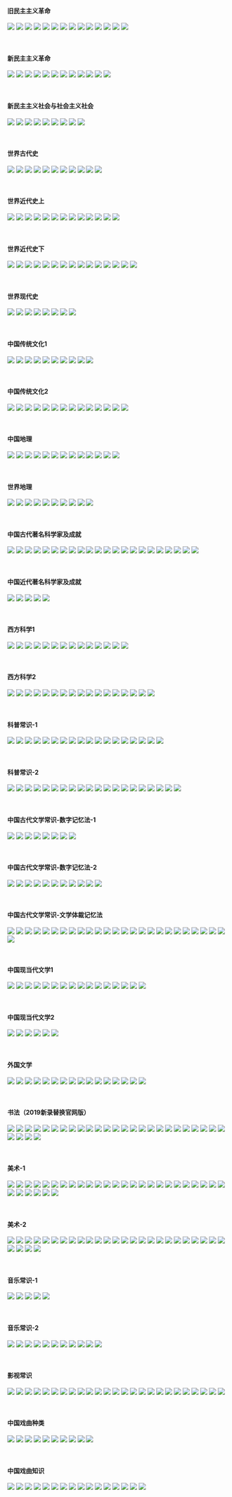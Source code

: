 ####  旧民主主义革命
![](https://img2020.cnblogs.com/blog/2113686/202109/2113686-20210918100545318-1949837257.png)
![](https://img2020.cnblogs.com/blog/2113686/202109/2113686-20210918100550523-2115454769.png)
![](https://img2020.cnblogs.com/blog/2113686/202109/2113686-20210918100556108-173367584.png)
![](https://img2020.cnblogs.com/blog/2113686/202109/2113686-20210918100601685-956276158.png)
![](https://img2020.cnblogs.com/blog/2113686/202109/2113686-20210918100608150-726628508.png)
![](https://img2020.cnblogs.com/blog/2113686/202109/2113686-20210918100614184-1933317269.png)
![](https://img2020.cnblogs.com/blog/2113686/202109/2113686-20210918100620243-938554862.png)
![](https://img2020.cnblogs.com/blog/2113686/202109/2113686-20210918100626149-1620668681.png)
![](https://img2020.cnblogs.com/blog/2113686/202109/2113686-20210918100632666-924221492.png)
![](https://img2020.cnblogs.com/blog/2113686/202109/2113686-20210918100642700-2010366446.png)
![](https://img2020.cnblogs.com/blog/2113686/202109/2113686-20210918101415834-1541985350.png)
![](https://img2020.cnblogs.com/blog/2113686/202109/2113686-20210918100702712-1490904809.png)
![](https://img2020.cnblogs.com/blog/2113686/202109/2113686-20210918100708457-823164282.png)
![](https://img2020.cnblogs.com/blog/2113686/202109/2113686-20210918100715624-1936691604.png)

<br />

####  新民主主义革命
![](https://img2020.cnblogs.com/blog/2113686/202109/2113686-20210921151129776-161518921.png)
![](https://img2020.cnblogs.com/blog/2113686/202109/2113686-20210921151135869-885129443.png)
![](https://img2020.cnblogs.com/blog/2113686/202109/2113686-20210921151142412-546668080.png)
![](https://img2020.cnblogs.com/blog/2113686/202109/2113686-20210921151152977-1090265478.png)
![](https://img2020.cnblogs.com/blog/2113686/202109/2113686-20210921151200978-387647778.png)
![](https://img2020.cnblogs.com/blog/2113686/202109/2113686-20210921151208391-725489825.png)
![](https://img2020.cnblogs.com/blog/2113686/202109/2113686-20210921151215452-1498187217.png)
![](https://img2020.cnblogs.com/blog/2113686/202109/2113686-20210921151222958-1328325518.png)
![](https://img2020.cnblogs.com/blog/2113686/202109/2113686-20210921151229236-13667538.png)
![](https://img2020.cnblogs.com/blog/2113686/202109/2113686-20210921151236897-1080941709.png)
![](https://img2020.cnblogs.com/blog/2113686/202109/2113686-20210921151243895-461400007.png)
![](https://img2020.cnblogs.com/blog/2113686/202109/2113686-20210921151250373-163956258.png)

<br />

####  新民主主义社会与社会主义社会
![](https://img2020.cnblogs.com/blog/2113686/202109/2113686-20210921154110888-1069332449.png)
![](https://img2020.cnblogs.com/blog/2113686/202109/2113686-20210921154116061-579934650.png)
![](https://img2020.cnblogs.com/blog/2113686/202109/2113686-20210921154121973-1254845988.png)
![](https://img2020.cnblogs.com/blog/2113686/202109/2113686-20210921154127431-1918070912.png)
![](https://img2020.cnblogs.com/blog/2113686/202109/2113686-20210921154133518-1576669876.png)
![](https://img2020.cnblogs.com/blog/2113686/202109/2113686-20210921154139298-298280540.png)
![](https://img2020.cnblogs.com/blog/2113686/202109/2113686-20210921154146253-488224247.png)
![](https://img2020.cnblogs.com/blog/2113686/202109/2113686-20210921154151910-94407021.png)
![](https://img2020.cnblogs.com/blog/2113686/202109/2113686-20210921154158083-586528597.png)

<br />

####  世界古代史
![](https://img2020.cnblogs.com/blog/2113686/202109/2113686-20210922161609372-1732204756.png)
![](https://img2020.cnblogs.com/blog/2113686/202109/2113686-20210922161615880-1764475568.png)
![](https://img2020.cnblogs.com/blog/2113686/202109/2113686-20210922161621657-415950471.png)
![](https://img2020.cnblogs.com/blog/2113686/202109/2113686-20210922161628524-1727023478.png)
![](https://img2020.cnblogs.com/blog/2113686/202109/2113686-20210922161634625-95450096.png)
![](https://img2020.cnblogs.com/blog/2113686/202109/2113686-20210922161641399-1082722560.png)
![](https://img2020.cnblogs.com/blog/2113686/202109/2113686-20210922161648064-103883256.png)
![](https://img2020.cnblogs.com/blog/2113686/202109/2113686-20210922161653744-1197078635.png)
![](https://img2020.cnblogs.com/blog/2113686/202109/2113686-20210922161659656-1948122367.png)
![](https://img2020.cnblogs.com/blog/2113686/202109/2113686-20210922161706993-467503510.png)
![](https://img2020.cnblogs.com/blog/2113686/202109/2113686-20210922161713699-1520354720.png)

<br />

####  世界近代史上
![](https://img2020.cnblogs.com/blog/2113686/202109/2113686-20210922164100079-931641540.png)
![](https://img2020.cnblogs.com/blog/2113686/202109/2113686-20210922164106879-1239340272.png)
![](https://img2020.cnblogs.com/blog/2113686/202109/2113686-20210922164113097-2062618204.png)
![](https://img2020.cnblogs.com/blog/2113686/202109/2113686-20210922164119653-1924660958.png)
![](https://img2020.cnblogs.com/blog/2113686/202109/2113686-20210922164126338-1733756907.png)
![](https://img2020.cnblogs.com/blog/2113686/202109/2113686-20210922164132797-1669855922.png)
![](https://img2020.cnblogs.com/blog/2113686/202109/2113686-20210922164139190-2086810607.png)
![](https://img2020.cnblogs.com/blog/2113686/202109/2113686-20210922164146077-1891242288.png)
![](https://img2020.cnblogs.com/blog/2113686/202109/2113686-20210922164151969-68103434.png)
![](https://img2020.cnblogs.com/blog/2113686/202109/2113686-20210922164158891-403466128.png)
![](https://img2020.cnblogs.com/blog/2113686/202109/2113686-20210922164205728-258175828.png)
![](https://img2020.cnblogs.com/blog/2113686/202109/2113686-20210922164212955-1387523860.png)
![](https://img2020.cnblogs.com/blog/2113686/202109/2113686-20210922164220815-1129979712.png)

<br />

####  世界近代史下
![](https://img2020.cnblogs.com/blog/2113686/202109/2113686-20210922172155762-150821992.png)
![](https://img2020.cnblogs.com/blog/2113686/202109/2113686-20210922172202397-1082476540.png)
![](https://img2020.cnblogs.com/blog/2113686/202109/2113686-20210922172208695-2002242521.png)
![](https://img2020.cnblogs.com/blog/2113686/202109/2113686-20210922172215392-795029530.png)
![](https://img2020.cnblogs.com/blog/2113686/202109/2113686-20210922172222152-1118272779.png)
![](https://img2020.cnblogs.com/blog/2113686/202109/2113686-20210922172228671-1170285188.png)
![](https://img2020.cnblogs.com/blog/2113686/202109/2113686-20210922172236759-1342236634.png)
![](https://img2020.cnblogs.com/blog/2113686/202109/2113686-20210922172243461-951187032.png)
![](https://img2020.cnblogs.com/blog/2113686/202109/2113686-20210922172250201-796348870.png)
![](https://img2020.cnblogs.com/blog/2113686/202109/2113686-20210922172257224-392525479.png)
![](https://img2020.cnblogs.com/blog/2113686/202109/2113686-20210922172309016-286209045.png)
![](https://img2020.cnblogs.com/blog/2113686/202109/2113686-20210922172314827-1442602476.png)
![](https://img2020.cnblogs.com/blog/2113686/202109/2113686-20210922172324379-993116222.png)
![](https://img2020.cnblogs.com/blog/2113686/202109/2113686-20210922172331379-1708675369.png)
![](https://img2020.cnblogs.com/blog/2113686/202109/2113686-20210922172337609-510062014.png)

<br />

####  世界现代史
![](https://img2020.cnblogs.com/blog/2113686/202109/2113686-20210922214101773-634418745.png)
![](https://img2020.cnblogs.com/blog/2113686/202109/2113686-20210922214108540-1284115891.png)
![](https://img2020.cnblogs.com/blog/2113686/202109/2113686-20210922214114931-1816819832.png)
![](https://img2020.cnblogs.com/blog/2113686/202109/2113686-20210922214120452-568148945.png)
![](https://img2020.cnblogs.com/blog/2113686/202109/2113686-20210922214127255-1439568677.png)
![](https://img2020.cnblogs.com/blog/2113686/202109/2113686-20210922214134541-1782444160.png)
![](https://img2020.cnblogs.com/blog/2113686/202109/2113686-20210922214143188-1776163309.png)
![](https://img2020.cnblogs.com/blog/2113686/202109/2113686-20210922214149594-489522128.png)

<br />

####  中国传统文化1
![](https://img2020.cnblogs.com/blog/2113686/202109/2113686-20210922221319493-583607480.png)
![](https://img2020.cnblogs.com/blog/2113686/202109/2113686-20210922221325737-1389327198.png)
![](https://img2020.cnblogs.com/blog/2113686/202109/2113686-20210922221333513-478187288.png)
![](https://img2020.cnblogs.com/blog/2113686/202109/2113686-20210922221339750-941825668.png)
![](https://img2020.cnblogs.com/blog/2113686/202109/2113686-20210922221345895-619981260.png)
![](https://img2020.cnblogs.com/blog/2113686/202109/2113686-20210922221352383-98233150.png)
![](https://img2020.cnblogs.com/blog/2113686/202109/2113686-20210922221402552-1702133995.png)
![](https://img2020.cnblogs.com/blog/2113686/202109/2113686-20210922221411761-288268316.png)
![](https://img2020.cnblogs.com/blog/2113686/202109/2113686-20210922221417322-1107394751.png)
![](https://img2020.cnblogs.com/blog/2113686/202109/2113686-20210922221423367-447288127.png)

<br />

####  中国传统文化2
![](https://img2020.cnblogs.com/blog/2113686/202109/2113686-20210922230040051-77355271.png)
![](https://img2020.cnblogs.com/blog/2113686/202109/2113686-20210922230045744-1302370243.png)
![](https://img2020.cnblogs.com/blog/2113686/202109/2113686-20210922230052240-1756486560.png)
![](https://img2020.cnblogs.com/blog/2113686/202109/2113686-20210922230057566-1592707188.png)
![](https://img2020.cnblogs.com/blog/2113686/202109/2113686-20210922230104228-1594749604.png)
![](https://img2020.cnblogs.com/blog/2113686/202109/2113686-20210922230111099-491111716.png)
![](https://img2020.cnblogs.com/blog/2113686/202109/2113686-20210922230118089-1077840649.png)
![](https://img2020.cnblogs.com/blog/2113686/202109/2113686-20210922230127608-674477106.png)
![](https://img2020.cnblogs.com/blog/2113686/202109/2113686-20210922230134592-1139890339.png)
![](https://img2020.cnblogs.com/blog/2113686/202109/2113686-20210922230140754-1154537555.png)
![](https://img2020.cnblogs.com/blog/2113686/202109/2113686-20210922230150380-1288272971.png)
![](https://img2020.cnblogs.com/blog/2113686/202109/2113686-20210922230156511-2091869643.png)
![](https://img2020.cnblogs.com/blog/2113686/202109/2113686-20210922230203018-1249803552.png)
![](https://img2020.cnblogs.com/blog/2113686/202109/2113686-20210922230209879-1928564421.png)

<br />

####  中国地理
![](https://img2020.cnblogs.com/blog/2113686/202109/2113686-20210924214047193-789653385.png)
![](https://img2020.cnblogs.com/blog/2113686/202109/2113686-20210924214054056-1825072957.png)
![](https://img2020.cnblogs.com/blog/2113686/202109/2113686-20210924214100335-465680132.png)
![](https://img2020.cnblogs.com/blog/2113686/202109/2113686-20210924214105478-931712345.png)
![](https://img2020.cnblogs.com/blog/2113686/202109/2113686-20210924214113058-416382219.png)
![](https://img2020.cnblogs.com/blog/2113686/202109/2113686-20210924214119684-859124731.png)
![](https://img2020.cnblogs.com/blog/2113686/202109/2113686-20210924214125392-403230389.png)
![](https://img2020.cnblogs.com/blog/2113686/202109/2113686-20210924214135075-244893637.png)
![](https://img2020.cnblogs.com/blog/2113686/202109/2113686-20210924214146517-1268350335.png)
![](https://img2020.cnblogs.com/blog/2113686/202109/2113686-20210924214153194-58902069.png)
![](https://img2020.cnblogs.com/blog/2113686/202109/2113686-20210924214200812-780461269.png)
![](https://img2020.cnblogs.com/blog/2113686/202109/2113686-20210924214208965-188086426.png)
![](https://img2020.cnblogs.com/blog/2113686/202109/2113686-20210924214220543-1842201994.png)

<br />

####  世界地理
![](https://img2020.cnblogs.com/blog/2113686/202109/2113686-20210924215012781-1216094903.png)
![](https://img2020.cnblogs.com/blog/2113686/202109/2113686-20210924215018329-1986417385.png)
![](https://img2020.cnblogs.com/blog/2113686/202109/2113686-20210924215023749-241140373.png)
![](https://img2020.cnblogs.com/blog/2113686/202109/2113686-20210924215028832-425761961.png)
![](https://img2020.cnblogs.com/blog/2113686/202109/2113686-20210924215037450-1176989009.png)
![](https://img2020.cnblogs.com/blog/2113686/202109/2113686-20210924215043311-1607584005.png)
![](https://img2020.cnblogs.com/blog/2113686/202109/2113686-20210924215049182-1986571293.png)
![](https://img2020.cnblogs.com/blog/2113686/202109/2113686-20210924215054793-2117466321.png)
![](https://img2020.cnblogs.com/blog/2113686/202109/2113686-20210924215103795-42547494.png)
![](https://img2020.cnblogs.com/blog/2113686/202109/2113686-20210924215109896-1182884880.png)

<br />

####  中国古代著名科学家及成就
![](https://img2020.cnblogs.com/blog/2113686/202109/2113686-20210924220357708-1143373620.png)
![](https://img2020.cnblogs.com/blog/2113686/202109/2113686-20210924220403149-2133860760.png)
![](https://img2020.cnblogs.com/blog/2113686/202109/2113686-20210924220407994-113833649.png)
![](https://img2020.cnblogs.com/blog/2113686/202109/2113686-20210924220414040-1426037044.png)
![](https://img2020.cnblogs.com/blog/2113686/202109/2113686-20210924220420200-1530707189.png)
![](https://img2020.cnblogs.com/blog/2113686/202109/2113686-20210924220426028-1040096123.png)
![](https://img2020.cnblogs.com/blog/2113686/202109/2113686-20210924220431868-721483519.png)
![](https://img2020.cnblogs.com/blog/2113686/202109/2113686-20210924220438192-1221610961.png)
![](https://img2020.cnblogs.com/blog/2113686/202109/2113686-20210924220444170-1535823706.png)
![](https://img2020.cnblogs.com/blog/2113686/202109/2113686-20210924220449594-560968828.png)
![](https://img2020.cnblogs.com/blog/2113686/202109/2113686-20210924220455982-1606783212.png)
![](https://img2020.cnblogs.com/blog/2113686/202109/2113686-20210924220502359-236560455.png)
![](https://img2020.cnblogs.com/blog/2113686/202109/2113686-20210924220513499-1457297276.png)
![](https://img2020.cnblogs.com/blog/2113686/202109/2113686-20210924220520679-1499662133.png)
![](https://img2020.cnblogs.com/blog/2113686/202109/2113686-20210924220526758-1119904671.png)
![](https://img2020.cnblogs.com/blog/2113686/202109/2113686-20210924220534233-1708992590.png)
![](https://img2020.cnblogs.com/blog/2113686/202109/2113686-20210924220540994-748215425.png)
![](https://img2020.cnblogs.com/blog/2113686/202109/2113686-20210924220548316-2066781666.png)
![](https://img2020.cnblogs.com/blog/2113686/202109/2113686-20210924220554902-1953348601.png)
![](https://img2020.cnblogs.com/blog/2113686/202109/2113686-20210924220601821-1307834931.png)
![](https://img2020.cnblogs.com/blog/2113686/202109/2113686-20210924220608620-1850682577.png)
![](https://img2020.cnblogs.com/blog/2113686/202109/2113686-20210924220614488-200527517.png)

<br />

#### 中国近代著名科学家及成就
![](https://img2020.cnblogs.com/blog/2113686/202109/2113686-20210924221717032-76429414.png)
![](https://img2020.cnblogs.com/blog/2113686/202109/2113686-20210924221722510-1980973215.png)
![](https://img2020.cnblogs.com/blog/2113686/202109/2113686-20210924221728240-1055406253.png)
![](https://img2020.cnblogs.com/blog/2113686/202109/2113686-20210924221734503-965920529.png)
![](https://img2020.cnblogs.com/blog/2113686/202109/2113686-20210924221741670-1701159201.png)

<br />

#### 西方科学1
![](https://img2020.cnblogs.com/blog/2113686/202109/2113686-20210924224932064-1886221589.png)
![](https://img2020.cnblogs.com/blog/2113686/202109/2113686-20210924224937023-1832631312.png)
![](https://img2020.cnblogs.com/blog/2113686/202109/2113686-20210924224941982-1433825208.png)
![](https://img2020.cnblogs.com/blog/2113686/202109/2113686-20210924224948566-1623619684.png)
![](https://img2020.cnblogs.com/blog/2113686/202109/2113686-20210924224956419-1080121543.png)
![](https://img2020.cnblogs.com/blog/2113686/202109/2113686-20210924225002121-2006846387.png)
![](https://img2020.cnblogs.com/blog/2113686/202109/2113686-20210924225008022-109624459.png)
![](https://img2020.cnblogs.com/blog/2113686/202109/2113686-20210924225014311-1366306600.png)
![](https://img2020.cnblogs.com/blog/2113686/202109/2113686-20210924225023804-780733508.png)
![](https://img2020.cnblogs.com/blog/2113686/202109/2113686-20210924225030344-2110825554.png)
![](https://img2020.cnblogs.com/blog/2113686/202109/2113686-20210924225036332-811207530.png)
![](https://img2020.cnblogs.com/blog/2113686/202109/2113686-20210924225042364-1913364108.png)
![](https://img2020.cnblogs.com/blog/2113686/202109/2113686-20210924225054868-1644572970.png)
![](https://img2020.cnblogs.com/blog/2113686/202109/2113686-20210924225101235-679775339.png)

<br />

#### 西方科学2
![](https://img2020.cnblogs.com/blog/2113686/202109/2113686-20210924232346693-1633362977.png)
![](https://img2020.cnblogs.com/blog/2113686/202109/2113686-20210924232352246-1168733421.png)
![](https://img2020.cnblogs.com/blog/2113686/202109/2113686-20210924232357783-705814033.png)
![](https://img2020.cnblogs.com/blog/2113686/202109/2113686-20210924232403106-1715554615.png)
![](https://img2020.cnblogs.com/blog/2113686/202109/2113686-20210924232409660-1368468096.png)
![](https://img2020.cnblogs.com/blog/2113686/202109/2113686-20210924232415705-563456734.png)
![](https://img2020.cnblogs.com/blog/2113686/202109/2113686-20210924232423250-1518396012.png)
![](https://img2020.cnblogs.com/blog/2113686/202109/2113686-20210924232429434-1607667393.png)
![](https://img2020.cnblogs.com/blog/2113686/202109/2113686-20210924232435487-450777987.png)
![](https://img2020.cnblogs.com/blog/2113686/202109/2113686-20210924232440897-154297595.png)
![](https://img2020.cnblogs.com/blog/2113686/202109/2113686-20210924232447623-1742474282.png)
![](https://img2020.cnblogs.com/blog/2113686/202109/2113686-20210924232454368-2103495952.png)
![](https://img2020.cnblogs.com/blog/2113686/202109/2113686-20210924232505046-812446481.png)
![](https://img2020.cnblogs.com/blog/2113686/202109/2113686-20210924232512633-2043084387.png)
![](https://img2020.cnblogs.com/blog/2113686/202109/2113686-20210924232519383-1782610386.png)
![](https://img2020.cnblogs.com/blog/2113686/202109/2113686-20210924232525953-1954645361.png)
![](https://img2020.cnblogs.com/blog/2113686/202109/2113686-20210924232533116-1572823786.png)

<br />

####  科普常识-1
![](https://img2020.cnblogs.com/blog/2113686/202109/2113686-20210925204923734-58012659.png)
![](https://img2020.cnblogs.com/blog/2113686/202109/2113686-20210925204929357-1098789952.png)
![](https://img2020.cnblogs.com/blog/2113686/202109/2113686-20210925204935029-1110885820.png)
![](https://img2020.cnblogs.com/blog/2113686/202109/2113686-20210925204940922-565283792.png)
![](https://img2020.cnblogs.com/blog/2113686/202109/2113686-20210925204947858-1038228546.png)
![](https://img2020.cnblogs.com/blog/2113686/202109/2113686-20210925204953959-1049227106.png)
![](https://img2020.cnblogs.com/blog/2113686/202109/2113686-20210925205003035-1463699867.png)
![](https://img2020.cnblogs.com/blog/2113686/202109/2113686-20210925205008916-362813887.png)
![](https://img2020.cnblogs.com/blog/2113686/202109/2113686-20210925205016334-1740110557.png)
![](https://img2020.cnblogs.com/blog/2113686/202109/2113686-20210925205026730-1704819063.png)
![](https://img2020.cnblogs.com/blog/2113686/202109/2113686-20210925205035645-569947475.png)
![](https://img2020.cnblogs.com/blog/2113686/202109/2113686-20210925205046220-352102810.png)
![](https://img2020.cnblogs.com/blog/2113686/202109/2113686-20210925205053794-376201646.png)
![](https://img2020.cnblogs.com/blog/2113686/202109/2113686-20210925205100654-1966991456.png)
![](https://img2020.cnblogs.com/blog/2113686/202109/2113686-20210925205106771-2091115093.png)
![](https://img2020.cnblogs.com/blog/2113686/202109/2113686-20210925205113834-420386205.png)
![](https://img2020.cnblogs.com/blog/2113686/202109/2113686-20210925205121072-1589802255.png)
![](https://img2020.cnblogs.com/blog/2113686/202109/2113686-20210925205129284-290631150.png)

<br />

####  科普常识-2
![](https://img2020.cnblogs.com/blog/2113686/202109/2113686-20210925212841390-1850322868.png)
![](https://img2020.cnblogs.com/blog/2113686/202109/2113686-20210925212848113-8382350.png)
![](https://img2020.cnblogs.com/blog/2113686/202109/2113686-20210925212853356-2144454367.png)
![](https://img2020.cnblogs.com/blog/2113686/202109/2113686-20210925212859357-21799265.png)
![](https://img2020.cnblogs.com/blog/2113686/202109/2113686-20210925212905607-172075328.png)
![](https://img2020.cnblogs.com/blog/2113686/202109/2113686-20210925212911184-1069526500.png)
![](https://img2020.cnblogs.com/blog/2113686/202109/2113686-20210925212916282-138653010.png)
![](https://img2020.cnblogs.com/blog/2113686/202109/2113686-20210925212922465-796990432.png)
![](https://img2020.cnblogs.com/blog/2113686/202109/2113686-20210925212929249-242981477.png)
![](https://img2020.cnblogs.com/blog/2113686/202109/2113686-20210925212937136-1093200278.png)
![](https://img2020.cnblogs.com/blog/2113686/202109/2113686-20210925212951503-945516346.png)
![](https://img2020.cnblogs.com/blog/2113686/202109/2113686-20210925212956958-1028758400.png)
![](https://img2020.cnblogs.com/blog/2113686/202109/2113686-20210925213003186-263498073.png)
![](https://img2020.cnblogs.com/blog/2113686/202109/2113686-20210925213010498-973672017.png)
![](https://img2020.cnblogs.com/blog/2113686/202109/2113686-20210925213018618-116160224.png)
![](https://img2020.cnblogs.com/blog/2113686/202109/2113686-20210925213025033-1877193781.png)
![](https://img2020.cnblogs.com/blog/2113686/202109/2113686-20210925213031254-775955168.png)
![](https://img2020.cnblogs.com/blog/2113686/202109/2113686-20210925213037700-419960609.png)
![](https://img2020.cnblogs.com/blog/2113686/202109/2113686-20210925213044932-1486004104.png)
![](https://img2020.cnblogs.com/blog/2113686/202109/2113686-20210925213052325-677009031.png)

<br />

####  中国古代文学常识-数字记忆法-1
![](https://img2020.cnblogs.com/blog/2113686/202109/2113686-20210926154035700-1808059119.png)
![](https://img2020.cnblogs.com/blog/2113686/202109/2113686-20210926154042168-1122444356.png)
![](https://img2020.cnblogs.com/blog/2113686/202109/2113686-20210926154048660-322431686.png)
![](https://img2020.cnblogs.com/blog/2113686/202109/2113686-20210926154055157-2088003519.png)
![](https://img2020.cnblogs.com/blog/2113686/202109/2113686-20210926154100886-421753873.png)
![](https://img2020.cnblogs.com/blog/2113686/202109/2113686-20210926154107336-738105635.png)
![](https://img2020.cnblogs.com/blog/2113686/202109/2113686-20210926154113978-1984570649.png)
![](https://img2020.cnblogs.com/blog/2113686/202109/2113686-20210926154121802-1251728189.png)

<br />

####  中国古代文学常识-数字记忆法-2
![](https://img2020.cnblogs.com/blog/2113686/202109/2113686-20210926160114990-1088696967.png)
![](https://img2020.cnblogs.com/blog/2113686/202109/2113686-20210926160120661-906438381.png)
![](https://img2020.cnblogs.com/blog/2113686/202109/2113686-20210926160127447-693563102.png)
![](https://img2020.cnblogs.com/blog/2113686/202109/2113686-20210926160134138-428486530.png)
![](https://img2020.cnblogs.com/blog/2113686/202109/2113686-20210926160140864-514244905.png)
![](https://img2020.cnblogs.com/blog/2113686/202109/2113686-20210926160148133-709096357.png)
![](https://img2020.cnblogs.com/blog/2113686/202109/2113686-20210926160153007-269703847.png)
![](https://img2020.cnblogs.com/blog/2113686/202109/2113686-20210926160202430-982451136.png)
![](https://img2020.cnblogs.com/blog/2113686/202109/2113686-20210926160209203-957648700.png)
![](https://img2020.cnblogs.com/blog/2113686/202109/2113686-20210926160215208-735516165.png)
![](https://img2020.cnblogs.com/blog/2113686/202109/2113686-20210926160228350-605348846.png)

<br />

####  中国古代文学常识-文学体裁记忆法
![](https://img2020.cnblogs.com/blog/2113686/202109/2113686-20210926165123872-1897489219.png)
![](https://img2020.cnblogs.com/blog/2113686/202109/2113686-20210926165129029-1131454633.png)
![](https://img2020.cnblogs.com/blog/2113686/202109/2113686-20210926165134966-779525868.png)
![](https://img2020.cnblogs.com/blog/2113686/202109/2113686-20210926165140357-694707696.png)
![](https://img2020.cnblogs.com/blog/2113686/202109/2113686-20210926165146731-1141382668.png)
![](https://img2020.cnblogs.com/blog/2113686/202109/2113686-20210926165152426-1179507149.png)
![](https://img2020.cnblogs.com/blog/2113686/202109/2113686-20210926165200930-71946349.png)
![](https://img2020.cnblogs.com/blog/2113686/202109/2113686-20210926165213076-686711453.png)
![](https://img2020.cnblogs.com/blog/2113686/202109/2113686-20210926165219465-55402455.png)
![](https://img2020.cnblogs.com/blog/2113686/202109/2113686-20210926165225449-976438114.png)
![](https://img2020.cnblogs.com/blog/2113686/202109/2113686-20210926165231618-1366405440.png)
![](https://img2020.cnblogs.com/blog/2113686/202109/2113686-20210926165242562-399152080.png)
![](https://img2020.cnblogs.com/blog/2113686/202109/2113686-20210926165249003-864182226.png)
![](https://img2020.cnblogs.com/blog/2113686/202109/2113686-20210926165255419-2121422798.png)
![](https://img2020.cnblogs.com/blog/2113686/202109/2113686-20210926165301923-1612710660.png)
![](https://img2020.cnblogs.com/blog/2113686/202109/2113686-20210926165308425-838323186.png)
![](https://img2020.cnblogs.com/blog/2113686/202109/2113686-20210926165314178-1168150843.png)
![](https://img2020.cnblogs.com/blog/2113686/202109/2113686-20210926165321426-798241337.png)
![](https://img2020.cnblogs.com/blog/2113686/202109/2113686-20210926165328049-1139012190.png)
![](https://img2020.cnblogs.com/blog/2113686/202109/2113686-20210926165334161-613340170.png)
![](https://img2020.cnblogs.com/blog/2113686/202109/2113686-20210926165340729-156725742.png)
![](https://img2020.cnblogs.com/blog/2113686/202109/2113686-20210926165346755-2139297317.png)
![](https://img2020.cnblogs.com/blog/2113686/202109/2113686-20210926165352856-2129169714.png)
![](https://img2020.cnblogs.com/blog/2113686/202109/2113686-20210926165359576-2136116434.png)
![](https://img2020.cnblogs.com/blog/2113686/202109/2113686-20210926165406983-891140947.png)
![](https://img2020.cnblogs.com/blog/2113686/202109/2113686-20210926165414297-1140537566.png)

<br />

####  中国现当代文学1
![](https://img2020.cnblogs.com/blog/2113686/202109/2113686-20210926182008766-2108271012.png)
![](https://img2020.cnblogs.com/blog/2113686/202109/2113686-20210926182319472-288060272.png)
![](https://img2020.cnblogs.com/blog/2113686/202109/2113686-20210926182020435-484179401.png)
![](https://img2020.cnblogs.com/blog/2113686/202109/2113686-20210926182026821-4997333.png)
![](https://img2020.cnblogs.com/blog/2113686/202109/2113686-20210926182032317-1943380515.png)
![](https://img2020.cnblogs.com/blog/2113686/202109/2113686-20210926182038536-1081903049.png)
![](https://img2020.cnblogs.com/blog/2113686/202109/2113686-20210926182043471-249353486.png)
![](https://img2020.cnblogs.com/blog/2113686/202109/2113686-20210926182049932-1961809514.png)
![](https://img2020.cnblogs.com/blog/2113686/202109/2113686-20210926182055317-815907450.png)
![](https://img2020.cnblogs.com/blog/2113686/202109/2113686-20210926182100205-670024669.png)
![](https://img2020.cnblogs.com/blog/2113686/202109/2113686-20210926182105333-7991937.png)
![](https://img2020.cnblogs.com/blog/2113686/202109/2113686-20210926182111354-1291584747.png)
![](https://img2020.cnblogs.com/blog/2113686/202109/2113686-20210926182116973-1313354183.png)
![](https://img2020.cnblogs.com/blog/2113686/202109/2113686-20210926182123443-1250512829.png)
![](https://img2020.cnblogs.com/blog/2113686/202109/2113686-20210926182128823-1180513471.png)
![](https://img2020.cnblogs.com/blog/2113686/202109/2113686-20210926182134522-1331965348.png)

<br />

####  中国现当代文学2
![](https://img2020.cnblogs.com/blog/2113686/202109/2113686-20210926210515897-1769482004.png)
![](https://img2020.cnblogs.com/blog/2113686/202109/2113686-20210926210521433-1333405922.png)
![](https://img2020.cnblogs.com/blog/2113686/202109/2113686-20210926210527230-1432077349.png)
![](https://img2020.cnblogs.com/blog/2113686/202109/2113686-20210926210533296-1562858224.png)
![](https://img2020.cnblogs.com/blog/2113686/202109/2113686-20210926210538763-1399629947.png)
![](https://img2020.cnblogs.com/blog/2113686/202109/2113686-20210926210543977-1231227228.png)

<br />

####  外国文学
![](https://img2020.cnblogs.com/blog/2113686/202109/2113686-20210926213935511-1491622408.png)
![](https://img2020.cnblogs.com/blog/2113686/202109/2113686-20210926213942911-205947673.png)
![](https://img2020.cnblogs.com/blog/2113686/202109/2113686-20210926213948264-914436871.png)
![](https://img2020.cnblogs.com/blog/2113686/202109/2113686-20210926213953786-2115217514.png)
![](https://img2020.cnblogs.com/blog/2113686/202109/2113686-20210926213959466-703966667.png)
![](https://img2020.cnblogs.com/blog/2113686/202109/2113686-20210926214004410-117031883.png)
![](https://img2020.cnblogs.com/blog/2113686/202109/2113686-20210926214010882-2016222752.png)
![](https://img2020.cnblogs.com/blog/2113686/202109/2113686-20210926214016348-1806990940.png)
![](https://img2020.cnblogs.com/blog/2113686/202109/2113686-20210926214022399-1701563106.png)
![](https://img2020.cnblogs.com/blog/2113686/202109/2113686-20210926214027722-828083880.png)
![](https://img2020.cnblogs.com/blog/2113686/202109/2113686-20210926214033154-752766160.png)
![](https://img2020.cnblogs.com/blog/2113686/202109/2113686-20210926214039457-2134716046.png)
![](https://img2020.cnblogs.com/blog/2113686/202109/2113686-20210926214045089-92111520.png)
![](https://img2020.cnblogs.com/blog/2113686/202109/2113686-20210926214050560-1358544226.png)
![](https://img2020.cnblogs.com/blog/2113686/202109/2113686-20210926214055753-2011559452.png)
![](https://img2020.cnblogs.com/blog/2113686/202109/2113686-20210926214101642-304215056.png)

<br />

####  书法（2019新录替换官网版）
![](https://img2020.cnblogs.com/blog/2113686/202109/2113686-20210926222340109-1165286291.png)
![](https://img2020.cnblogs.com/blog/2113686/202109/2113686-20210926222346524-828319854.png)
![](https://img2020.cnblogs.com/blog/2113686/202109/2113686-20210926222353333-305738882.png)
![](https://img2020.cnblogs.com/blog/2113686/202109/2113686-20210926222400452-1710717356.png)
![](https://img2020.cnblogs.com/blog/2113686/202109/2113686-20210926222408085-1133766029.png)
![](https://img2020.cnblogs.com/blog/2113686/202109/2113686-20210926222417189-50631228.png)
![](https://img2020.cnblogs.com/blog/2113686/202109/2113686-20210926222422340-772059229.png)
![](https://img2020.cnblogs.com/blog/2113686/202109/2113686-20210926222429226-969559137.png)
![](https://img2020.cnblogs.com/blog/2113686/202109/2113686-20210926222435027-95443362.png)
![](https://img2020.cnblogs.com/blog/2113686/202109/2113686-20210926222442580-170864688.png)
![](https://img2020.cnblogs.com/blog/2113686/202109/2113686-20210926222448013-1456865386.png)
![](https://img2020.cnblogs.com/blog/2113686/202109/2113686-20210926222453723-872900620.png)
![](https://img2020.cnblogs.com/blog/2113686/202109/2113686-20210926222459653-328255269.png)
![](https://img2020.cnblogs.com/blog/2113686/202109/2113686-20210926222505549-42080239.png)
![](https://img2020.cnblogs.com/blog/2113686/202109/2113686-20210926222511624-47414555.png)
![](https://img2020.cnblogs.com/blog/2113686/202109/2113686-20210926222517738-717849555.png)
![](https://img2020.cnblogs.com/blog/2113686/202109/2113686-20210926222525031-731206492.png)
![](https://img2020.cnblogs.com/blog/2113686/202109/2113686-20210926222532098-1108285147.png)
![](https://img2020.cnblogs.com/blog/2113686/202109/2113686-20210926222538467-597922030.png)
![](https://img2020.cnblogs.com/blog/2113686/202109/2113686-20210926222545898-1680894195.png)
![](https://img2020.cnblogs.com/blog/2113686/202109/2113686-20210926222552427-678601470.png)
![](https://img2020.cnblogs.com/blog/2113686/202109/2113686-20210926222558980-363412621.png)
![](https://img2020.cnblogs.com/blog/2113686/202109/2113686-20210926222604425-1138631466.png)
![](https://img2020.cnblogs.com/blog/2113686/202109/2113686-20210926222611684-1707636147.png)
![](https://img2020.cnblogs.com/blog/2113686/202109/2113686-20210926222617224-1810112149.png)
![](https://img2020.cnblogs.com/blog/2113686/202109/2113686-20210926222624224-1685317310.png)
![](https://img2020.cnblogs.com/blog/2113686/202109/2113686-20210926222631057-1360039392.png)
![](https://img2020.cnblogs.com/blog/2113686/202109/2113686-20210926222638146-1360846204.png)
![](https://img2020.cnblogs.com/blog/2113686/202109/2113686-20210926222644722-4567169.png)

<br />

####  美术-1
![](https://img2020.cnblogs.com/blog/2113686/202109/2113686-20210926230115259-1376628823.png)
![](https://img2020.cnblogs.com/blog/2113686/202109/2113686-20210926230121983-525172496.png)
![](https://img2020.cnblogs.com/blog/2113686/202109/2113686-20210926230127080-1462156485.png)
![](https://img2020.cnblogs.com/blog/2113686/202109/2113686-20210926230133718-839865059.png)
![](https://img2020.cnblogs.com/blog/2113686/202109/2113686-20210926230139374-1472763131.png)
![](https://img2020.cnblogs.com/blog/2113686/202109/2113686-20210926230146030-1635221402.png)
![](https://img2020.cnblogs.com/blog/2113686/202109/2113686-20210926230151169-1074397001.png)
![](https://img2020.cnblogs.com/blog/2113686/202109/2113686-20210926230210149-1249929229.png)
![](https://img2020.cnblogs.com/blog/2113686/202109/2113686-20210926230216028-976887985.png)
![](https://img2020.cnblogs.com/blog/2113686/202109/2113686-20210926230225799-2047209400.png)
![](https://img2020.cnblogs.com/blog/2113686/202109/2113686-20210926230231717-2063514865.png)
![](https://img2020.cnblogs.com/blog/2113686/202109/2113686-20210926230238632-847687337.png)
![](https://img2020.cnblogs.com/blog/2113686/202109/2113686-20210926230245662-106419265.png)
![](https://img2020.cnblogs.com/blog/2113686/202109/2113686-20210926230252416-740081204.png)
![](https://img2020.cnblogs.com/blog/2113686/202109/2113686-20210926230258374-892573081.png)
![](https://img2020.cnblogs.com/blog/2113686/202109/2113686-20210926230305301-819563377.png)
![](https://img2020.cnblogs.com/blog/2113686/202109/2113686-20210926230312072-1599391323.png)
![](https://img2020.cnblogs.com/blog/2113686/202109/2113686-20210926230318159-1864213525.png)
![](https://img2020.cnblogs.com/blog/2113686/202109/2113686-20210926230325184-1428471369.png)
![](https://img2020.cnblogs.com/blog/2113686/202109/2113686-20210926230332343-1322948112.png)
![](https://img2020.cnblogs.com/blog/2113686/202109/2113686-20210926230339823-1320306559.png)
![](https://img2020.cnblogs.com/blog/2113686/202109/2113686-20210926230346780-1568110060.png)
![](https://img2020.cnblogs.com/blog/2113686/202109/2113686-20210926230354509-1383007984.png)
![](https://img2020.cnblogs.com/blog/2113686/202109/2113686-20210926230401742-1476440604.png)
![](https://img2020.cnblogs.com/blog/2113686/202109/2113686-20210926230408803-2105966146.png)
![](https://img2020.cnblogs.com/blog/2113686/202109/2113686-20210926230416971-990109040.png)
![](https://img2020.cnblogs.com/blog/2113686/202109/2113686-20210926230424826-914217578.png)
![](https://img2020.cnblogs.com/blog/2113686/202109/2113686-20210926230431249-1986717584.png)
![](https://img2020.cnblogs.com/blog/2113686/202109/2113686-20210926230437691-1530287826.png)
![](https://img2020.cnblogs.com/blog/2113686/202109/2113686-20210926230444758-1770003217.png)
![](https://img2020.cnblogs.com/blog/2113686/202109/2113686-20210926230451387-1816096567.png)

<br />

####  美术-2
![](https://img2020.cnblogs.com/blog/2113686/202109/2113686-20210927114108047-1186510756.png)
![](https://img2020.cnblogs.com/blog/2113686/202109/2113686-20210927114115907-1683381201.png)
![](https://img2020.cnblogs.com/blog/2113686/202109/2113686-20210927114123320-850321091.png)
![](https://img2020.cnblogs.com/blog/2113686/202109/2113686-20210927114129813-507727708.png)
![](https://img2020.cnblogs.com/blog/2113686/202109/2113686-20210927114135982-386403315.png)
![](https://img2020.cnblogs.com/blog/2113686/202109/2113686-20210927114143025-1239882717.png)
![](https://img2020.cnblogs.com/blog/2113686/202109/2113686-20210927114149435-799306705.png)
![](https://img2020.cnblogs.com/blog/2113686/202109/2113686-20210927114155584-1028607190.png)
![](https://img2020.cnblogs.com/blog/2113686/202109/2113686-20210927114201510-1663533590.png)
![](https://img2020.cnblogs.com/blog/2113686/202109/2113686-20210927114207751-1496130777.png)
![](https://img2020.cnblogs.com/blog/2113686/202109/2113686-20210927114214255-1756303727.png)
![](https://img2020.cnblogs.com/blog/2113686/202109/2113686-20210927114221227-1980879916.png)
![](https://img2020.cnblogs.com/blog/2113686/202109/2113686-20210927114228992-1832273005.png)
![](https://img2020.cnblogs.com/blog/2113686/202109/2113686-20210927114235974-1051744047.png)
![](https://img2020.cnblogs.com/blog/2113686/202109/2113686-20210927114242742-617770452.png)
![](https://img2020.cnblogs.com/blog/2113686/202109/2113686-20210927114248675-785660564.png)
![](https://img2020.cnblogs.com/blog/2113686/202109/2113686-20210927114255532-834956238.png)
![](https://img2020.cnblogs.com/blog/2113686/202109/2113686-20210927114302221-275691256.png)
![](https://img2020.cnblogs.com/blog/2113686/202109/2113686-20210927114309436-1221615947.png)
![](https://img2020.cnblogs.com/blog/2113686/202109/2113686-20210927114316365-269203383.png)
![](https://img2020.cnblogs.com/blog/2113686/202109/2113686-20210927114324539-633191227.png)
![](https://img2020.cnblogs.com/blog/2113686/202109/2113686-20210927114331292-484632770.png)
![](https://img2020.cnblogs.com/blog/2113686/202109/2113686-20210927114340062-544672584.png)
![](https://img2020.cnblogs.com/blog/2113686/202109/2113686-20210927114348155-912980179.png)
![](https://img2020.cnblogs.com/blog/2113686/202109/2113686-20210927114356068-1846021355.png)
![](https://img2020.cnblogs.com/blog/2113686/202109/2113686-20210927114403571-301445868.png)
![](https://img2020.cnblogs.com/blog/2113686/202109/2113686-20210927114410597-604501741.png)
![](https://img2020.cnblogs.com/blog/2113686/202109/2113686-20210927114417927-449581889.png)
![](https://img2020.cnblogs.com/blog/2113686/202109/2113686-20210927114425358-1542928059.png)

<br />

####  音乐常识-1
![](https://img2020.cnblogs.com/blog/2113686/202109/2113686-20210927205849152-1628187007.png)
![](https://img2020.cnblogs.com/blog/2113686/202109/2113686-20210927205854393-260797755.png)
![](https://img2020.cnblogs.com/blog/2113686/202109/2113686-20210927205859993-543667206.png)
![](https://img2020.cnblogs.com/blog/2113686/202109/2113686-20210927205905304-1124296247.png)
![](https://img2020.cnblogs.com/blog/2113686/202109/2113686-20210927205910135-1528311147.png)

<br />

####  音乐常识-2
![](https://img2020.cnblogs.com/blog/2113686/202109/2113686-20210927210536941-608263245.png)
![](https://img2020.cnblogs.com/blog/2113686/202109/2113686-20210927210541985-986885053.png)
![](https://img2020.cnblogs.com/blog/2113686/202109/2113686-20210927210547198-301358719.png)
![](https://img2020.cnblogs.com/blog/2113686/202109/2113686-20210927210552447-1006200194.png)
![](https://img2020.cnblogs.com/blog/2113686/202109/2113686-20210927210557682-819568915.png)
![](https://img2020.cnblogs.com/blog/2113686/202109/2113686-20210927210604071-1983349897.png)
![](https://img2020.cnblogs.com/blog/2113686/202109/2113686-20210927210609599-1030969233.png)
![](https://img2020.cnblogs.com/blog/2113686/202109/2113686-20210927210616588-1690637105.png)
![](https://img2020.cnblogs.com/blog/2113686/202109/2113686-20210927210622040-420745209.png)
![](https://img2020.cnblogs.com/blog/2113686/202109/2113686-20210927210627256-779724283.png)
![](https://img2020.cnblogs.com/blog/2113686/202109/2113686-20210927210632877-96101036.png)

<br />

####  影视常识
![](https://img2020.cnblogs.com/blog/2113686/202109/2113686-20210927212831543-176746842.png)
![](https://img2020.cnblogs.com/blog/2113686/202109/2113686-20210927212837072-1036155613.png)
![](https://img2020.cnblogs.com/blog/2113686/202109/2113686-20210927212843020-1816360622.png)
![](https://img2020.cnblogs.com/blog/2113686/202109/2113686-20210927212849174-1781055309.png)
![](https://img2020.cnblogs.com/blog/2113686/202109/2113686-20210927212856041-1189249874.png)
![](https://img2020.cnblogs.com/blog/2113686/202109/2113686-20210927212901438-2126228146.png)
![](https://img2020.cnblogs.com/blog/2113686/202109/2113686-20210927212908596-1577569905.png)
![](https://img2020.cnblogs.com/blog/2113686/202109/2113686-20210927212914965-27916949.png)
![](https://img2020.cnblogs.com/blog/2113686/202109/2113686-20210927212920750-1642085201.png)
![](https://img2020.cnblogs.com/blog/2113686/202109/2113686-20210927212926653-1826069678.png)
![](https://img2020.cnblogs.com/blog/2113686/202109/2113686-20210927212932581-983577406.png)
![](https://img2020.cnblogs.com/blog/2113686/202109/2113686-20210927212938260-1437557866.png)
![](https://img2020.cnblogs.com/blog/2113686/202109/2113686-20210927212944143-29824680.png)
![](https://img2020.cnblogs.com/blog/2113686/202109/2113686-20210927212950807-1337353178.png)
![](https://img2020.cnblogs.com/blog/2113686/202109/2113686-20210927212957900-435487652.png)
![](https://img2020.cnblogs.com/blog/2113686/202109/2113686-20210927213003454-220967654.png)
![](https://img2020.cnblogs.com/blog/2113686/202109/2113686-20210927213018781-1310856490.png)
![](https://img2020.cnblogs.com/blog/2113686/202109/2113686-20210927213025863-776454235.png)
![](https://img2020.cnblogs.com/blog/2113686/202109/2113686-20210927213031651-221501382.png)
![](https://img2020.cnblogs.com/blog/2113686/202109/2113686-20210927213038260-1188144518.png)
![](https://img2020.cnblogs.com/blog/2113686/202109/2113686-20210927213044396-1218479778.png)
![](https://img2020.cnblogs.com/blog/2113686/202109/2113686-20210927213051659-1976106960.png)
![](https://img2020.cnblogs.com/blog/2113686/202109/2113686-20210927213058845-1619123908.png)
![](https://img2020.cnblogs.com/blog/2113686/202109/2113686-20210927213105803-1403644319.png)
![](https://img2020.cnblogs.com/blog/2113686/202109/2113686-20210927213112834-377533408.png)

<br />

####  中国戏曲种类
![](https://img2020.cnblogs.com/blog/2113686/202109/2113686-20210927215006342-671507223.png)
![](https://img2020.cnblogs.com/blog/2113686/202109/2113686-20210927215011765-1088528839.png)
![](https://img2020.cnblogs.com/blog/2113686/202109/2113686-20210927215017012-280544348.png)
![](https://img2020.cnblogs.com/blog/2113686/202109/2113686-20210927215023068-824765698.png)
![](https://img2020.cnblogs.com/blog/2113686/202109/2113686-20210927215029189-18334409.png)
![](https://img2020.cnblogs.com/blog/2113686/202109/2113686-20210927215035516-1372535064.png)
![](https://img2020.cnblogs.com/blog/2113686/202109/2113686-20210927215041289-903552142.png)
![](https://img2020.cnblogs.com/blog/2113686/202109/2113686-20210927215048246-1261162751.png)
![](https://img2020.cnblogs.com/blog/2113686/202109/2113686-20210927215053882-424847064.png)
![](https://img2020.cnblogs.com/blog/2113686/202109/2113686-20210927215059891-912108729.png)

<br />

####  中国戏曲知识
![](https://img2020.cnblogs.com/blog/2113686/202109/2113686-20210927221508333-1503269725.png)
![](https://img2020.cnblogs.com/blog/2113686/202109/2113686-20210927221513898-1734637317.png)
![](https://img2020.cnblogs.com/blog/2113686/202109/2113686-20210927221520038-319830453.png)
![](https://img2020.cnblogs.com/blog/2113686/202109/2113686-20210927221525437-1516785209.png)
![](https://img2020.cnblogs.com/blog/2113686/202109/2113686-20210927221531398-1222920167.png)
![](https://img2020.cnblogs.com/blog/2113686/202109/2113686-20210927221537493-993937775.png)
![](https://img2020.cnblogs.com/blog/2113686/202109/2113686-20210927221544155-1355679572.png)
![](https://img2020.cnblogs.com/blog/2113686/202109/2113686-20210927221550102-1981334677.png)
![](https://img2020.cnblogs.com/blog/2113686/202109/2113686-20210927221556245-1727185995.png)
![](https://img2020.cnblogs.com/blog/2113686/202109/2113686-20210927221607789-363106938.png)
![](https://img2020.cnblogs.com/blog/2113686/202109/2113686-20210927221613685-452613080.png)
![](https://img2020.cnblogs.com/blog/2113686/202109/2113686-20210927221619602-380471472.png)
![](https://img2020.cnblogs.com/blog/2113686/202109/2113686-20210927221625330-695081850.png)
![](https://img2020.cnblogs.com/blog/2113686/202109/2113686-20210927221631467-1174762775.png)
![](https://img2020.cnblogs.com/blog/2113686/202109/2113686-20210927221646249-864249063.png)
![](https://img2020.cnblogs.com/blog/2113686/202109/2113686-20210927221651819-1234571703.png)
